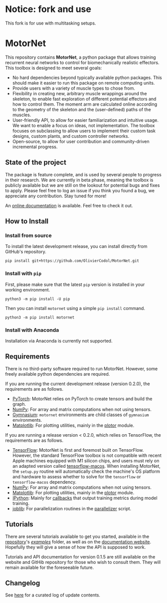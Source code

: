 
# Notice: fork and use

This fork is for use with multitasking setups.

# MotorNet

This repository contains **MotorNet**, a python package that allows training recurrent neural networks to control for
biomechanically realistic effectors. This toolbox is designed to meet several goals:

- No hard dependencies beyond typically available python packages. This should make it easier to run this package on remote computing units.
- Provide users with a variety of muscle types to chose from.
- Flexibility in creating new, arbitrary muscle wrappings around the skeleton, to enable fast exploration of
different potential effectors and how to control them. The moment arm are calculated online according to the 
geometry of the skeleton and the (user-defined) paths of the muscles.
- User-friendly API, to allow for easier familiarization and intuitive usage. We want to enable a focus on ideas, not implementation.
The toolbox focuses on subclassing to allow users to implement their custom task designs, custom plants, and custom controller networks.
- Open-source, to allow for user contribution and community-driven incremental progress.

## State of the project

The package is feature complete, and is used by several people to progress in their research.
We are currently in beta phase, meaning the toolbox is publicly available but we are still on the lookout for potential
bugs and fixes to apply. Please feel free to log an issue if you think you found a bug, we appreciate any contribution. 
Stay tuned for more!

An [online documentation](https://motornet.org) is available. Feel free to 
check it out.

## How to Install

### Install from source

To install the latest development release, you can install directly from GitHub's repository.

```
pip install git+https://github.com/OlivierCodol/MotorNet.git
```

### Install with `pip`

First, please make sure that the latest `pip` version is installed in your working environment.

```
python3 -m pip install -U pip
```

Then you can install `motornet` using a simple `pip install` command.
```
python3 -m pip install motornet
```

### Install with Anaconda

Installation via Anaconda is currently not supported.


## Requirements

There is no third-party software required to run MotorNet. However, some freely available python dependencies are 
required.

If you are running the current development release (version 0.2.0), the requirements are as follows.

- [PyTorch](https://pytorch.org/docs/stable/torch.html): MotorNet relies on PyTorch to create tensors and build the 
graph.
- [NumPy](https://numpy.org/): For array and matrix computations when not using tensors.
- [Gymnasium](https://numpy.org/): `motornet` environments are child classes of `gymnasium` environments.
- [Matplotlib](https://matplotlib.org/): For plotting utilities, mainly in the 
[plotor](https://github.com/OlivierCodol/MotorNet/blob/master/motornet/plotor.py) module.


If you are running a release version < 0.2.0, which relies on TensorFlow, the requirements are as follows.

- [TensorFlow](https://www.tensorflow.org/): MotorNet is first and foremost built on TensorFlow. However, the standard
TensorFlow toolbox is not compatible with recent Apple machines equipped with M1 silicon chips, and users must rely on 
an adapted version called [tensorflow-macos](https://pypi.org/project/tensorflow-macos/). When installing MotorNet, the 
`setup.py` routine will automatically check the machine's OS platform and hardware to assess whether to solve for the 
`tensorflow` or `tensorflow-macos` dependency. 
- [NumPy](https://numpy.org/): For array and matrix computations when not using tensors.
- [Matplotlib](https://matplotlib.org/): For plotting utilities, mainly in the 
[plotor](https://github.com/OlivierCodol/MotorNet/blob/master/motornet/utils/plotor.py) module.
- [IPython](https://ipython.org/): Mainly for
[callbacks](https://github.com/OlivierCodol/MotorNet/blob/master/motornet/nets/callbacks.py) that output training 
metrics during model training.
- [joblib](https://joblib.readthedocs.io/en/latest/): For parallelization routines in the 
[parallelizer](https://github.com/OlivierCodol/MotorNet/blob/master/motornet/utils/parallelizer.py) script.


## Tutorials

There are several tutorials available to get you started, available in the
[repository](https://github.com/OlivierCodol/MotorNet)'s
[<em>examples</em>](https://github.com/OlivierCodol/MotorNet/tree/master/examples) folder, as well as on the 
[documentation website](https://motornet.org). Hopefully they will give a sense
of how the  API is supposed to work.

Tutorials and API documentation for version 0.1.5 are still available on the website and GitHib repository for those
who wish to consult them. They will remain available for the foreseeable future.

## Changelog

See [here](https://motornet.org/documentation/changelog) for a curated log of update contents.
